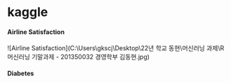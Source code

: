 # kaggle

#### Airline Satisfaction

![Airline Satisfaction](C:\Users\gkscj\Desktop\22년 학교 동현\머신러닝 과제\R 머신러닝 기말과제 - 201350032 경영학부 김동현.jpg)


#### Diabetes
